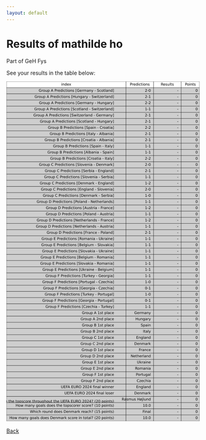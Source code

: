 ```yaml
---
layout: default
---
```


# Results of mathilde  ho 
    
Part of GeH Fys
    
See your results in the table below:
    
![mathilde  ho](./user_plots/mathilde__ho.svg?raw=true)

[Back](https://christianbanggribsvad.github.io/em_spillet.github.io/)